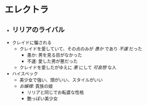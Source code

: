 # エレクトラ
- リリアのライバル
  - 
- クレイドに騙される
  - クレイドを愛していて、その点のみが _愚か_ であり _不運_ だった
    - 愚か: 男を見る目がなかった
    - 不運: 愛した男が悪だった
  - クレイドを愛したがゆえに _悪_ にして _可哀想_ な人
- ハイスペック
  - 美少女で強い、頭がいい、スタイルがいい
  - _お嬢様_: 貴族の娘
    - リリアと同じでお転婆な性格
    - 艶っぽい美少女
